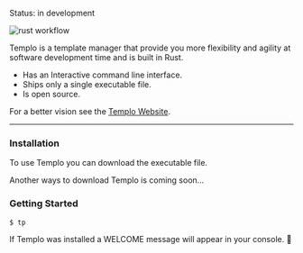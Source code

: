 Status: in development

![rust workflow](https://github.com/pultzlucas/templo/actions/workflows/rust.yml/badge.svg)

Templo is a template manager that provide you more flexibility and agility at software development time and is built in Rust.

- Has an Interactive command line interface.
- Ships only a single executable file.
- Is open source.

For a better vision see the [Templo Website](https://templo-website.herokuapp.com/).

---

### Installation

To use Templo you can download the executable file.

Another ways to download Templo is coming soon...

### Getting Started

```command
$ tp
```

If Templo was installed a WELCOME message will appear in your console. 🎉
